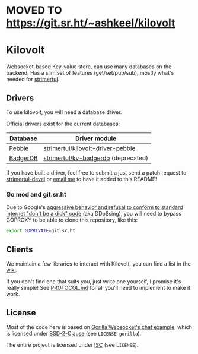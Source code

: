 # MOVED TO <https://git.sr.ht/~ashkeel/kilovolt>

# Kilovolt

Websocket-based Key-value store, can use many databases on the backend. Has a slim set of features (get/set/pub/sub), mostly what's needed for [strimertul](https://git.sr.ht/~ashkeel/strimertul).

## Drivers

To use kilovolt, you will need a database driver.

Official drivers exist for the current databases:

| Database   | Driver module                         |
|------------|---------------------------------------|
| [Pebble]   | [strimertul/kilovolt-driver-pebble]   |
| [BadgerDB] | [strimertul/kv-badgerdb] (deprecated) |

[BadgerDB]: https://github.com/dgraph-io/badger
[strimertul/kv-badgerdb]: https://github.com/strimertul/kv-badgerdb
[Pebble]: https://github.com/cockroachdb/pebble
[strimertul/kilovolt-driver-pebble]: https://git.sr.ht/~ashkeel/kilovolt-driver-pebble 

If you have built a driver, feel free to submit a just send a patch request to [strimertul-devel](https://lists.sr.ht/~ashkeel/strimertul-devel) or [email me](mailto:ash@nebula.cafe) to have it added to this README!

### Go mod and git.sr.ht

Due to Google's [aggressive behavior and refusal to conform to standard internet "don't be a dick" code](https://drewdevault.com/2022/05/25/Google-has-been-DDoSing-sourcehut.html) (aka DDoSsing), you will need to bypass GOPROXY to be able to clone this repository, like this:

```sh
export GOPRIVATE=git.sr.ht
```

## Clients

We maintain a few libraries to interact with Kilovolt, you can find a list in the [wiki](https://man.sr.ht/~ashkeel/kilovolt/clients.md).

If you don't find one that suits you, just write one yourself, I promise it's really simple! See [PROTOCOL.md](PROTOCOL.md) for all you'll need to implement to make it work.

## License

Most of the code here is based on [Gorilla Websocket's chat example](https://github.com/gorilla/websocket/tree/master/examples/chat), which is licensed under [BSD-2-Clause](LICENSE-gorilla) (see `LICENSE-gorilla`).

The entire project is licensed under [ISC](LICENSE) (see `LICENSE`).
